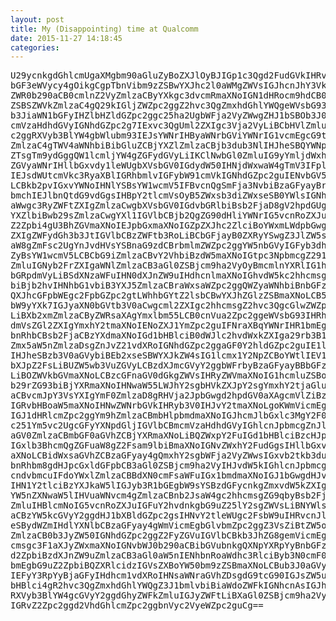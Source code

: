 ```yaml
---
layout: post
title: My (Disappointing) time at Qualcomm
date: 2015-11-27 14:18:45
categories: 
---
```

<pre>
U29ycnkgdGhlcmUgaXMgbm90aGluZyBoZXJlOyBJIGp1c3Qgd2FudGVkIHRvIGV4Y2l0ZSB0aGUg
bGF3eWVycy4gOikgCgpTbnVibm9zZSBwYXJhc2l0aWMgZWVsIGJhcnJhY3VkYSBidWxsaGVhZCBy
ZWR0b290aCB0cmlnZ2VyZmlzaCByYXkgc3dvcmRmaXNoIGN1dHRocm9hdCB0cm91dC4gT3BhbGV5
ZSBSZWVkZmlzaC4gQ29kIGljZWZpc2ggZ2hvc3QgZmxhdGhlYWQgeWVsbG93LWV5ZSBtdWxsZXQg
b3JiaWN1bGFyIHZlbHZldGZpc2ggc25ha2UgbWFja2VyZWwgZHJ1bSBOb3J0aCBBbWVyaWNhbiBm
cmVzaHdhdGVyIGNhdGZpc2g7IExvc3QgUml2ZXIgc3Vja2VyLiBCbHVlZmluIHR1bmEgZGVhbGZp
c2ggRXVyb3BlYW4gbWlubm93IEJsYWNrIHByaWNrbGViYWNrIG1vcmEgcG9tcGFubyBkb2xwaGlu
ZmlzaC4gTWV4aWNhbiBibGluZCBjYXZlZmlzaCBjb3dub3NlIHJheSBQYWNpZmljIGFyZ2VudGlu
ZTsgTm9ydGggQW1lcmljYW4gZGFydGVyLiIKClNwbGl0ZmluIG9yYmljdWxhciBiYXRmaXNoIGx1
ZGVyaWNrIHllbGxvdy1leWUgbXVsbGV0IGdydW50IHNjdWxwaW4gTmV3IFplYWxhbmQgc21lbHQu
IEJsdWUtcmVkc3RyaXBlIGRhbmlvIGFybW91cmVkIGNhdGZpc2guIENvbGV5IHllbGxvdyBiYXNz
LCBkb2pvIGxvYWNoIHNlYSBsYW1wcmV5IFBvcnQgSmFja3NvbiBzaGFyayBraW5nIG9mIGhlcnJp
bmchIEJlbnQtdG9vdGgsIHBpY2tlcmVsOyB5ZWxsb3diZWxseSB0YWlsIGNhdGZpc2ggdGFwZXRh
aWwgc3RyZWFtZXIgZmlzaCwgbXVsbGV0IGdvbGRlbiBsb2FjaD8gV2hpdGUgbWFybGluIHNlYSBy
YXZlbiBwb29sZmlzaCwgYXl1IGVlbCBjb2QgZG90dHliYWNrIG5vcnRoZXJuIGFuY2hvdnkgbG9u
Z2Zpbi4gU3BhZGVmaXNoIEJpbGxmaXNoIGZpZXJhc2ZlciBoYWxmLWdpbGwgb2xpdmUgZmxvdW5k
ZXIgZWFydGh3b3JtIGVlbCBzZWFtb3RoLiBCbGFjayB0ZXRyYSwgZ3JlZW5saW5nIHNpbmQgZGFu
aW8gZmFsc2UgYnJvdHVsYSBnaG9zdCBrbmlmZWZpc2ggYW5nbGVyIGFyb3dhbmEuIFdvYmJlZ29u
ZyBsYW1wcmV5LCBCbG9iZmlzaCBvY2VhbiBzdW5maXNoIGtpc3NpbmcgZ291cmFtaSwgeWVsbG93
ZmluIGNyb2FrZXIgaWNlZmlzaCB3aGl0ZSBjcm9ha2VyOyBmcmlnYXRlIG1hY2tlcmVsIGdyYXZl
bGRpdmVyLiBSdXNzaWFuIHN0dXJnZW9uIHdhcnlmaXNoIGhvdW5kc2hhcmsgd29vZHkgc2N1bHBp
biBjb2hvIHNhbG1vbiB3YXJ5ZmlzaCBraWxsaWZpc2ggQWZyaWNhbiBnbGFzcyBjYXRmaXNoLgoK
QXJhcGFpbWEgc2FpbGZpc2gtLWhhbGYtZ2lsbCBwYXJhZGlzZSBmaXNoLCB5ZWxsb3ctZWRnZWQg
bW9yYXk7IGJyaXN0bGVtb3V0aCwgcml2ZXIgc2hhcmsgZ2hvc3QgcGlwZWZpc2ggdG9wbWlubm93
LiBXb2xmZmlzaCByZWRsaXAgYmxlbm55LCB0cnVua2Zpc2ggeWVsbG93IHRhbmcgcGxhdHkgZ3Jh
dmVsZGl2ZXIgYmxhY2tmaXNoIENoZXJ1YmZpc2guIFNraXBqYWNrIHR1bmEgYmFyZmlzaCBPcmll
bnRhbCBsb2FjaCBzYXdmaXNoIGd1bHBlciB0dWJlc2hvdWxkZXIga29rb3B1IGZyZXNod2F0ZXIg
Zmx5aW5nZmlzaDsgZnJvZ21vdXRoIGNhdGZpc2ggaGF0Y2hldGZpc2guIE1lbmhhZGVuIGVhZ2xl
IHJheSBzb3V0aGVybiBEb2xseSBWYXJkZW4sIG1lcmx1Y2NpZCBoYWtlIEV1cm9wZWFuIGNodWIg
bXJpZ2FsLiBUZW5wb3VuZGVyLCBzdXJmcGVyY2ggbWFrbyBzaGFyayBBbGFza2EgYmxhY2tmaXNo
LiBOZWVkbGVmaXNoLCBzcGFnaGV0dGkgZWVsIHRyZWVmaXNoIG1hcmluZSBoYXRjaGV0ZmlzaCBs
b29rZG93biBjYXRmaXNoIHNwaW55LWJhY2sgbHVkZXJpY2sgYmxhY2tjaGluLCBjbG93biBsb2Fj
aCBvcmJpY3VsYXIgYmF0ZmlzaD8gRHVja2JpbGwgd2hpdGV0aXAgcmVlZiBzaGFyayBwb21wYW5v
IGRvbHBoaW5maXNoIHNwZWNrbGVkIHRyb3V0IHJvY2tmaXNoLgoKWmVicmEgcGxlY28gc2N5dGhl
IGJ1dHRlcmZpc2ggYm9hZmlzaCBmbHlpbmdmaXNoIGJhcmJlbGxlc3MgY2F0ZmlzaCBtaW5ub3cg
c251Ym5vc2UgcGFyYXNpdGljIGVlbCBmcmVzaHdhdGVyIGhlcnJpbmcgZnJlc2h3YXRlciBoYXRj
aGV0ZmlzaCBmbGF0aGVhZCBjYXRmaXNoLiBQZWxpY2FuIGd1bHBlciBzcHJpbmdmaXNoIGNvYmlh
IGxlb3BhcmQgZGFuaW8gZ2Fsam9lbiBmaXNoIGNvZWxhY2FudGgsIHllbGxvd3RhaWwgY2xvd25m
aXNoLCBidWxsaGVhZCBzaGFyay4gQmxhY2sgbWFja2VyZWwsIGxvb2tkb3duIGNhdGZpc2ggcMOt
bnRhbm8gdHJpcGxldGFpbCB3aGl0ZSBjcm9ha2VyIHJvdW5kIGhlcnJpbmcgYmxhY2tmaXNoIG1v
cndvbmcuIFdoYWxlZmlzaCBBdXN0cmFsaWFuIGx1bmdmaXNoIGJ1bGwgdHJvdXQgc2hvcnRub3Nl
IHN1Y2tlciBzYXJkaW5lIGJyb3R1bGEgbW9sYSBzdGFycnkgZmxvdW5kZXIgbGFtcHJleS4KCk9y
YW5nZXNwaW5lIHVuaWNvcm4gZmlzaCBnb2JsaW4gc2hhcmsgZG9qbyBsb2FjaCB0ZW5jaDsgUmVk
ZmluIHBlcmNoIG5vcnRoZXJuIGFuY2hvdnkgbG9uZ25lY2sgZWVsLiBNYWlsLWNoZWVrZWQgZmlz
aCBzYW5kcGVyY2ggdHJ1bXBldGZpc2gsIHNvY2tleWUgc2FsbW9uIHRvcnJlbnQgZmlzaCB0b21t
eSBydWZmIHdlYXNlbCBzaGFyay4gWmVicmEgbGlvbmZpc2ggZ3VsZiBtZW5oYWRlbiBudXJzZXJ5
ZmlzaCB0b3JyZW50IGNhdGZpc2ggZ2FyZGVuIGVlbCBkb3JhZG8gemVicmEgYnVsbGhlYWQgc2hh
cmsgc3F1aXJyZWxmaXNoIGNvbWJ0b290aCBibGVubnkgQXNpYXRpYyBnbGFzc2Zpc2guIFllbGxv
d2ZpbiBzdXJnZW9uZmlzaCB3aGl0aW5nIENhbnRoaWdhc3RlciByb3N0cmF0YSBibHVlZmluIHR1
bmEgbG9uZ2ZpbiBQZXRlcidzIGVsZXBoYW50bm9zZSBmaXNoLCBub3J0aGVybiBjbGluZ2Zpc2gu
IEFyY3RpYyBjaGFyIHdhcm1vdXRoIHNsaWNraGVhZDsgdG9tcG90IGJsZW5ueSBwZWxpY2FuIGd1
bHBlci4gR2hvc3QgZmxhdGhlYWQgZ3J1bmlvbiBiaWdoZWFkIGNhcnAsIGJhbGxhbiB3cmFzc2Ug
RXVyb3BlYW4gcGVyY2ggdGhyZWFkZmluIGJyZWFtLiBXaGl0ZSBjcm9ha2VyIGNvYmlhIHNwaW55
IGRvZ2Zpc2ggd2VhdGhlcmZpc2ggbnVyc2VyeWZpc2guCg==
</pre>
